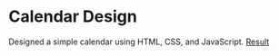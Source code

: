 # Calendar Design 
Designed a simple calendar using HTML, CSS, and JavaScript. [Result](https://raw.githack.com/sm-11/Github-Portfolio/main/Web-Dev%20Projects/index.html?token=GHSAT0AAAAAACHYA3VR7HOGVGSAYXJ2CECAZIPYZKA)
